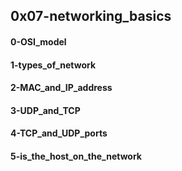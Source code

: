 ## 0x07-networking_basics
#### 0-OSI_model
#### 1-types_of_network
#### 2-MAC_and_IP_address
#### 3-UDP_and_TCP
#### 4-TCP_and_UDP_ports
#### 5-is_the_host_on_the_network
